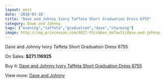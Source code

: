 ```yaml
---
layout: post
date: '2018-03-18'
title: "Dave and Johnny Ivory Taffeta Short Graduation Dress 6755"
category: Dave and Johnny
tags: ["evening","taffeta","graduation","dave","charming"]
image: http://img.princessan.com/4027-thickbox_default/dave-and-johnny-ivory-taffeta-short-graduation-dress-6755.jpg
---
```

Dave and Johnny Ivory Taffeta Short Graduation Dress 6755

On Sales: **$271.116925**
<a href="https://www.princessan.com/en/dave-and-johnny/1855-dave-and-johnny-ivory-taffeta-short-graduation-dress-6755.html"><amp-img layout="responsive" width="600" height="600" src="//img.princessan.com/4027-thickbox_default/dave-and-johnny-ivory-taffeta-short-graduation-dress-6755.jpg" alt="Dave and Johnny Ivory Taffeta Short Graduation Dress 6755 0" /></a>
<a href="https://www.princessan.com/en/dave-and-johnny/1855-dave-and-johnny-ivory-taffeta-short-graduation-dress-6755.html"><amp-img layout="responsive" width="600" height="600" src="//img.princessan.com/4028-thickbox_default/dave-and-johnny-ivory-taffeta-short-graduation-dress-6755.jpg" alt="Dave and Johnny Ivory Taffeta Short Graduation Dress 6755 1" /></a>

Buy it: [Dave and Johnny Ivory Taffeta Short Graduation Dress 6755](https://www.princessan.com/en/dave-and-johnny/1855-dave-and-johnny-ivory-taffeta-short-graduation-dress-6755.html "Dave and Johnny Ivory Taffeta Short Graduation Dress 6755")

View more: [Dave and Johnny](https://www.princessan.com/en/16-dave-and-johnny "Dave and Johnny")